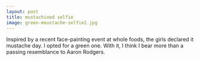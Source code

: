 ```yaml
---
layout: post
title: mustachioed selfie
image: green-moustache-selfie2.jpg
---
```


Inspired by a recent face-painting event at whole foods, the girls declared it
mustache day. I opted for a green one. With it, I think I bear more than a
passing resemblance to Aaron Rodgers.
